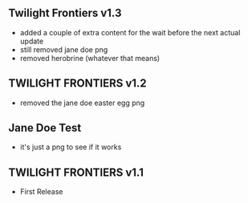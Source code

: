 ## Twilight Frontiers v1.3
- added a couple of extra content for the wait before the next actual update
- still removed jane doe png
- removed herobrine (whatever that means)

## TWILIGHT FRONTIERS v1.2
- removed the jane doe easter egg png

## Jane Doe Test
- it's just a png to see if it works

## TWILIGHT FRONTIERS v1.1
- First Release
